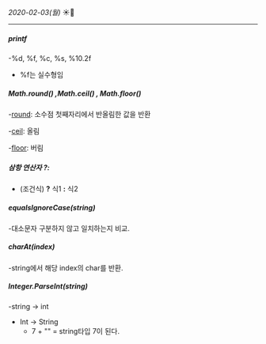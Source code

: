 *2020-02-03(월)*  :sunny::dash:

----------------

##### printf

 -%d, %f, %c, %s, %10.2f

* %f는 실수형임

##### Math.round() ,Math.ceil() , Math.floor()

-<u>round</u>: 소수점 첫째자리에서 반올림한 값을 반환

-<u>ceil</u>: 올림

-<u>floor</u>: 버림

##### 삼항 연산자 ?:

* (조건식) **?** 식1 **:** 식2

##### equalsIgnoreCase(string)

-대소문자 구분하지 않고 일치하는지 비교.

##### charAt(index)

-string에서 해당 index의 char를 반환.

##### Integer.ParseInt(string)

-string -> int

* Int -> String
  - 7 + "" = string타입 7이 된다.